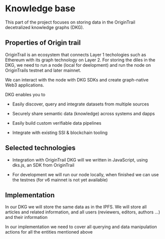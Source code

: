 # Knowledge base

This part of the project focuses on storing data in the OriginTrail decetralized knowledge graphs (DKG).

## Properties of Origin trail

OriginTrail is an ecosystem that connects Layer 1 techologies such as Ethereum with its graph technology on Layer 2. For storing the diles in the DKG, we need to run a node (local for deelopment) and run the node on OriginTrails testnet and later mainnet.

We can interact with the node with DKG SDKs and create graph-native Web3 applications.

DKG enables you to 

* Easily discover, query and integrate datasets from multiple sources

* Securely share semantic data (knowledge) across systems and dapps

* Easily build custom verifiable data pipelines

* Integrate with existing SSI & blockchain tooling

## Selected technologies

* Integration with OriginTrail DKG will we written in JavaScript, using dks.js, an SDK from OriginTrail

* For development we will run our node locally, when finished we can use the testnes (for v6 mainnet is not yet available)

## Implementation

In our DKG we will store the same data as in the IPFS. We will store all articles and related information, and all users (reviewers, editors, authors ...) and their information

In our implementation we need to cover all querying and data manipulation actions for all the entities mentioned above


